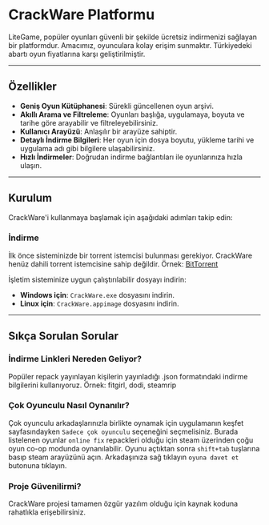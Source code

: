 # CrackWare Platformu

LiteGame, popüler oyunları güvenli bir şekilde ücretsiz indirmenizi sağlayan bir platformdur. Amacımız, oyunculara kolay erişim sunmaktır. Türkiyedeki abartı oyun fiyatlarına karşı geliştirilmiştir.

---

## Özellikler

* **Geniş Oyun Kütüphanesi**: Sürekli güncellenen oyun arşivi.
* **Akıllı Arama ve Filtreleme**: Oyunları başlığa, uygulamaya, boyuta ve tarihe göre arayabilir ve filtreleyebilirsiniz.
* **Kullanıcı Arayüzü**: Anlaşılır bir arayüze sahiptir.
* **Detaylı İndirme Bilgileri**: Her oyun için dosya boyutu, yükleme tarihi ve uygulama adı gibi bilgilere ulaşabilirsiniz.
* **Hızlı İndirmeler**: Doğrudan indirme bağlantıları ile oyunlarınıza hızla ulaşın.
---

## Kurulum

CrackWare'i kullanmaya başlamak için aşağıdaki adımları takip edin:


### İndirme

İlk önce sisteminizde bir torrent istemcisi bulunması gerekiyor. CrackWare henüz dahili torrent istemcisine sahip değildir. Örnek: [BitTorrent](https://www.bittorrent.com/tr/downloads/complete/classic/)

İşletim sisteminize uygun çalıştırılabilir dosyayı indirin:

* **Windows için**: `CrackWare.exe` dosyasını indirin.
* **Linux için**: `CrackWare.appimage` dosyasını indirin.

---

## Sıkça Sorulan Sorular

### İndirme Linkleri Nereden Geliyor?

Popüler repack yayınlayan kişilerin yayınladığı .json formatındaki indirme bilgilerini kullanıyoruz. Örnek: fitgirl, dodi, steamrip

### Çok Oyunculu Nasıl Oynanılır?

Çok oyunculu arkadaşlarınızla birlikte oynamak için uygulamanın keşfet sayfasındayken `Sadece çok oyunculu` seçeneğini seçmelisiniz. Burada listelenen oyunlar `online fix` repackleri olduğu için steam üzerinden çoğu oyun co-op modunda oynanılabilir. Oyunu açtıktan sonra `shift+tab` tuşlarına basıp steam arayüzünü açın. Arkadaşınıza sağ tıklayın `oyuna davet et` butonuna tıklayın.

### Proje Güvenilirmi?

CrackWare projesi tamamen özgür yazılım olduğu için kaynak koduna rahatlıkla erişebilirsiniz.